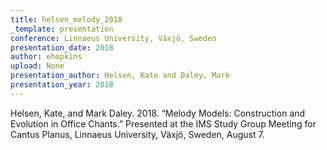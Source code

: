 ```yaml
---
title: helsen_melody_2018
_template: presentation
conference: Linnaeus University, Växjö, Sweden
presentation_date: 2018
author: ehopkins
upload: None
presentation_author: Helsen, Kate and Daley, Mark
presentation_year: 2018
---
```

Helsen, Kate, and Mark Daley. 2018. “Melody Models: Construction and Evolution in Office Chants.” Presented at the IMS Study Group Meeting for Cantus Planus, Linnaeus University, Växjö, Sweden, August 7.